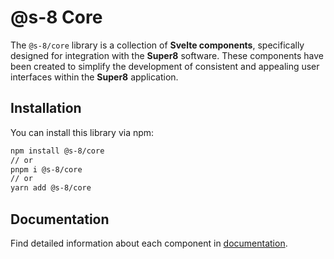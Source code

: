 # @s-8 Core

The `@s-8/core` library is a collection of **Svelte components**, specifically designed for integration with the **Super8** software. These components have been created to simplify the development of consistent and appealing user interfaces within the **Super8** application.

## Installation

You can install this library via npm:

```bash
npm install @s-8/core
// or
pnpm i @s-8/core
// or 
yarn add @s-8/core
```

## Documentation

Find detailed information about each component in [documentation](../../docs/components-index.md).
